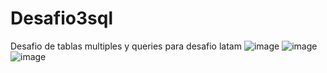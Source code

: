 # Desafio3sql
Desafio de tablas multiples y queries para desafio latam
![image](https://user-images.githubusercontent.com/110415057/233892867-0c58c860-1861-4b18-86d8-d666f1724d90.png)
![image](https://user-images.githubusercontent.com/110415057/233892981-e40d0d62-ac84-4753-8536-133979ca9a9b.png)
![image](https://user-images.githubusercontent.com/110415057/233893033-4a67d60f-1f5b-41bf-b16d-16751648f591.png)
